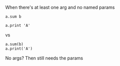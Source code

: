 When there's at least one arg and no named params

    a.sum b

    a.print 'A'

vs

    a.sum(b)
    a.print('A')


No args? Then still needs the params